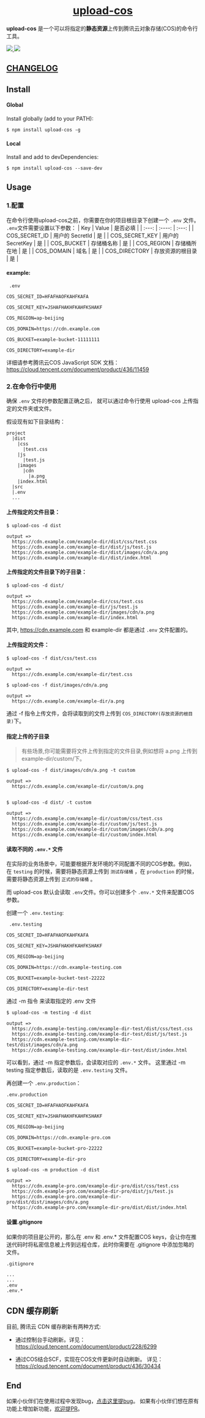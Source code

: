 # <center>[upload-cos](https://github.com/Jehan-Gao/upload-cos)</center>
**upload-cos** 是一个可以将指定的**静态资源**上传到腾讯云对象存储(COS)的命令行工具。

<a href="https://travis-ci.com/Jehan-Gao/upload-cos">
<img src="https://travis-ci.com/Jehan-Gao/upload-cos.svg?branch=master">
</a>
<a href="https://www.npmjs.com/package/upload-cos">
<img src="https://img.shields.io/npm/v/upload-cos">
</a>

## [CHANGELOG](./CHANGELOG.md)

## Install 
#### Global
Install globally (add to your PATH):
``` shell 
$ npm install upload-cos -g
```
#### Local
Install and add to devDependencies: 
```shell
$ npm install upload-cos --save-dev
```

## Usage
### 1.配置
在命令行使用upload-cos之前，你需要在你的项目根目录下创建一个 `.env` 文件。
`.env`文件需要设置以下参数：
  | Key | Value | 是否必填 |
  | :---: | :----:  | :---:     |
  | COS_SECRET_ID | 用户的 SecretId | 是 |
  | COS_SECRET_KEY | 用户的 SecretKey | 是 |
  | COS_BUCKET | 存储桶名称 | 是 | 
  | COS_REGION | 存储桶所在地 | 是 |
  | COS_DOMAIN | 域名 | 是 |
  | COS_DIRECTORY | 存放资源的根目录 | 是 |

  
#### example:
  ```
   .env

COS_SECRET_ID=HFAFHAOFKAHFKAFA

COS_SECRET_KEY=JSHAFHAKHFKAHFKSHAKF

COS_REGION=ap-beijing

COS_DOMAIN=https://cdn.example.com

COS_BUCKET=example-bucket-11111111

COS_DIRECTORY=example-dir
  ```

  详细请参考腾讯云COS JavaScript SDK 文档：https://cloud.tencent.com/document/product/436/11459

  
### 2.在命令行中使用 
确保 `.env` 文件的参数配置正确之后， 就可以通过命令行使用 upload-cos 上传指定的文件夹或文件。

假设现有如下目录结构：

``` 
project
  |dist
    |css
      |test.css
    |js
      |test.js
    |images
      |cdn
        |a.png
    |index.html
  |src
  |.env
  ...
```


#### 上传指定的文件目录：
```shell 
$ upload-cos -d dist

output => 
  https://cdn.example.com/example-dir/dist/css/test.css
  https://cdn.example.com/example-dir/dist/js/test.js
  https://cdn.example.com/example-dir/dist/images/cdn/a.png
  https://cdn.example.com/example-dir/dist/index.html

```

#### 上传指定的文件目录下的子目录：
```shell 
$ upload-cos -d dist/

output => 
  https://cdn.example.com/example-dir/css/test.css
  https://cdn.example.com/example-dir/js/test.js
  https://cdn.example.com/example-dir/images/cdn/a.png
  https://cdn.example.com/example-dir/index.html

```

其中, https://cdn.example.com 和 example-dir 都是通过 `.env` 文件配置的。


#### 上传指定的文件：
``` shell
$ upload-cos -f dist/css/test.css

output => 
  https://cdn.example.com/example-dir/test.css

$ upload-cos -f dist/images/cdn/a.png

output => 
  https://cdn.example.com/example-dir/a.png
```
通过 -f 指令上传文件，会将读取到的文件上传到 `COS_DIRECTORY(存放资源的根目录)`下。




#### 指定上传的子目录
 > 有些场景,你可能需要将文件上传到指定的文件目录,例如想将 a.png 上传到 example-dir/custom/下。

``` shell 
$ upload-cos -f dist/images/cdn/a.png -t custom

output => 
  https://cdn.example.com/example-dir/custom/a.png


$ upload-cos -d dist/ -t custom

output => 
  https://cdn.example.com/example-dir/custom/css/test.css
  https://cdn.example.com/example-dir/custom/js/test.js
  https://cdn.example.com/example-dir/custom/images/cdn/a.png
  https://cdn.example.com/example-dir/custom/index.html

```
    
#### 读取不同的 `.env.*` 文件
在实际的业务场景中，可能要根据开发环境的不同配置不同的COS参数。例如，在 `testing` 的时候，需要将静态资源上传到 `测试存储桶` ，在 `production` 的时候，需要将静态资源上传到 `正式的存储桶` 。

而 upload-cos 默认会读取 `.env`文件。你可以创建多个 `.env.*` 文件来配置COS参数。

创建一个 `.env.testing`:

```
 .env.testing

COS_SECRET_ID=HFAFHAOFKAHFKAFA

COS_SECRET_KEY=JSHAFHAKHFKAHFKSHAKF

COS_REGION=ap-beijing

COS_DOMAIN=https://cdn.example-testing.com

COS_BUCKET=example-bucket-test-22222

COS_DIRECTORY=example-dir-test
```
通过 -m 指令 来读取指定的 .env 文件
``` shell 
$ upload-cos -m testing -d dist

output => 
  https://cdn.example-testing.com/example-dir-test/dist/css/test.css
  https://cdn.example-testing.com/example-dir-test/dist/js/test.js
  https://cdn.example-testing.com/example-dir-test/dist/images/cdn/a.png
  https://cdn.example-testing.com/example-dir-test/dist/index.html

```

可以看到，通过 -m 指定参数后，会读取对应的 `.env.*` 文件。
这里通过 -m testing 指定参数后，读取的是 `.env.testing` 文件。

再创建一个 `.env.production`：
```
.env.production

COS_SECRET_ID=HFAFHAOFKAHFKAFA

COS_SECRET_KEY=JSHAFHAKHFKAHFKSHAKF

COS_REGION=ap-beijing

COS_DOMAIN=https://cdn.example-pro.com

COS_BUCKET=example-bucket-pro-22222

COS_DIRECTORY=example-dir-pro
```

``` shell 
$ upload-cos -m production -d dist

output => 
  https://cdn.example-pro.com/example-dir-pro/dist/css/test.css
  https://cdn.example-pro.com/example-dir-pro/dist/js/test.js
  https://cdn.example-pro.com/example-dir-pro/dist/dist/images/cdn/a.png
  https://cdn.example-pro.com/example-dir-pro/dist/dist/index.html

```

#### 设置.gitignore
如果你的项目是公开的，那么在 .env 和 .env.* 文件配置COS keys，会让你在推送代码时将私密信息被上传到远程仓库，此时你需要在 .gitignore 中添加忽略的文件。
```
.gitignore

...
...
.env
.env.*
```

## CDN 缓存刷新
目前, 腾讯云 CDN 缓存刷新有两种方式:
  - 通过控制台手动刷新。详见：https://cloud.tencent.com/document/product/228/6299

  - 通过COS结合SCF，实现在COS文件更新时自动刷新。
  详见：https://cloud.tencent.com/document/product/436/30434


## End
如果小伙伴们在使用过程中发现bug，[点击这里提bug](https://github.com/Jehan-Gao/upload-cos/issues)。
如果有小伙伴们想在原有功能上增加新功能，[欢迎提PR](https://github.com/Jehan-Gao/upload-cos/pulls)。










